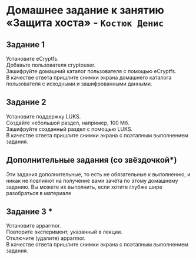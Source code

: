 # Домашнее задание к занятию «Защита хоста» - `Костюк Денис`

## Задание 1
Установите eCryptfs.  
Добавьте пользователя cryptouser.  
Зашифруйте домашний каталог пользователя с помощью eCryptfs.  
В качестве ответа пришлите снимки экрана домашнего каталога пользователя с исходными и зашифрованными данными.  

## Задание 2
Установите поддержку LUKS.  
Создайте небольшой раздел, например, 100 Мб.  
Зашифруйте созданный раздел с помощью LUKS.  
В качестве ответа пришлите снимки экрана с поэтапным выполнением задания.  

## Дополнительные задания (со звёздочкой*)
Эти задания дополнительные, то есть не обязательные к выполнению, и никак не повлияют на получение вами зачёта по этому домашнему заданию. Вы можете их выполнить, если хотите глубже шире разобраться в материале  

## Задание 3 *
Установите apparmor.  
Повторите эксперимент, указанный в лекции.  
Отключите (удалите) apparmor.  
В качестве ответа пришлите снимки экрана с поэтапным выполнением задания.  
